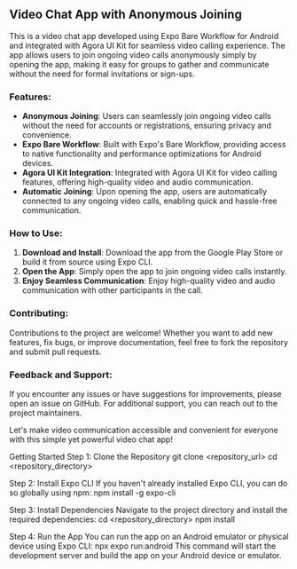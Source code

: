 
## Video Chat App with Anonymous Joining

This is a video chat app developed using Expo Bare Workflow for Android and integrated with Agora UI Kit for seamless video calling experience. The app allows users to join ongoing video calls anonymously simply by opening the app, making it easy for groups to gather and communicate without the need for formal invitations or sign-ups.

### Features:
- **Anonymous Joining**: Users can seamlessly join ongoing video calls without the need for accounts or registrations, ensuring privacy and convenience.
- **Expo Bare Workflow**: Built with Expo's Bare Workflow, providing access to native functionality and performance optimizations for Android devices.
- **Agora UI Kit Integration**: Integrated with Agora UI Kit for video calling features, offering high-quality video and audio communication.
- **Automatic Joining**: Upon opening the app, users are automatically connected to any ongoing video calls, enabling quick and hassle-free communication.

### How to Use:
1. **Download and Install**: Download the app from the Google Play Store or build it from source using Expo CLI.
2. **Open the App**: Simply open the app to join ongoing video calls instantly.
3. **Enjoy Seamless Communication**: Enjoy high-quality video and audio communication with other participants in the call.

### Contributing:
Contributions to the project are welcome! Whether you want to add new features, fix bugs, or improve documentation, feel free to fork the repository and submit pull requests.

### Feedback and Support:
If you encounter any issues or have suggestions for improvements, please open an issue on GitHub. For additional support, you can reach out to the project maintainers.

Let's make video communication accessible and convenient for everyone with this simple yet powerful video chat app!







Getting Started
Step 1: Clone the Repository
git clone <repository_url>
cd <repository_directory>


Step 2: Install Expo CLI
If you haven't already installed Expo CLI, you can do so globally using npm:
npm install -g expo-cli


Step 3: Install Dependencies
Navigate to the project directory and install the required dependencies:
cd <repository_directory>
npm install


Step 4: Run the App
You can run the app on an Android emulator or physical device using Expo CLI:
npx expo run:android
This command will start the development server and build the app on your Android device or emulator.
